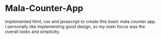 # Mala-Counter-App
Implemented html, css and javascript to create this basic mala counter app. I personally like implementing good design, so my main focus was the overall looks and simplicity.
